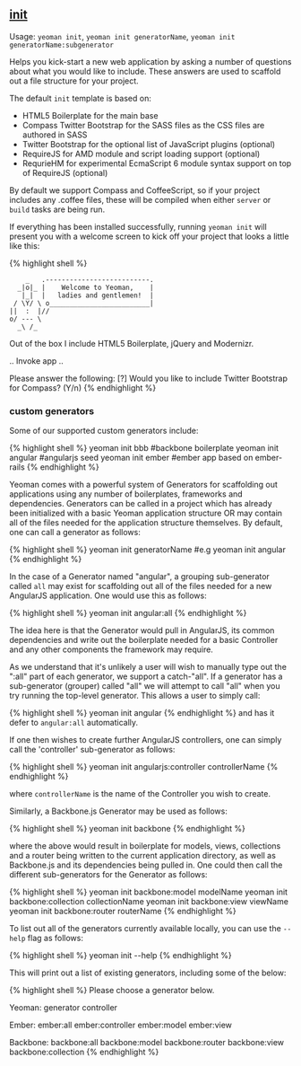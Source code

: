 

## <a href="#init" name="init">init</a>

Usage: `yeoman init`, `yeoman init generatorName`, `yeoman init generatorName:subgenerator`

Helps you kick-start a new web application by asking a number of questions about what you would like to include. These answers are used to scaffold out a file structure for your project.

The default `init` template is based on:

* HTML5 Boilerplate for the main base
* Compass Twitter Bootstrap for the SASS files as the CSS files are authored in SASS
* Twitter Bootstrap for the optional list of JavaScript plugins (optional)
* RequireJS for AMD module and script loading support (optional)
* RequrieHM for experimental EcmaScript 6 module syntax support on top of RequireJS (optional)

By default we support Compass and CoffeeScript, so if your project includes any .coffee files, these will be compiled when either `server` or `build` tasks are being run.

If everything has been installed successfully, running `yeoman init` will present you with a welcome screen to kick off your project that looks a little like this:

{% highlight shell %}

        _   .--------------------------.
      _|o|_ |    Welcome to Yeoman,    |
       |_|  |   ladies and gentlemen!  |
     / \Y/ \ o_________________________|
    ||  :  |//
    o/ --- \
      _\ /_

Out of the box I include HTML5 Boilerplate, jQuery and Modernizr.

.. Invoke app ..

Please answer the following:
[?] Would you like to include Twitter Bootstrap for Compass? (Y/n)
{% endhighlight %}

### custom generators

Some of our supported custom generators include:

{% highlight shell %}
yeoman init bbb      #backbone boilerplate
yeoman init angular  #angularjs seed
yeoman init ember    #ember app based on ember-rails
{% endhighlight %}

Yeoman comes with a powerful system of Generators for scaffolding out applications using any number of boilerplates, frameworks and dependencies. Generators can be called in a project which has already been initialized with a basic Yeoman application structure OR may contain all of the files needed for the application structure themselves. By default, one can call a generator as follows:

{% highlight shell %}
yeoman init generatorName #e.g yeoman init angular
{% endhighlight %}

In the case of a Generator named "angular", a grouping sub-generator called `all` may exist for scaffolding out all of the files needed for a new AngularJS application. One would use this as follows:

{% highlight shell %}
yeoman init angular:all
{% endhighlight %}

The idea here is that the Generator would pull in AngularJS, its common dependencies and write out the boilerplate needed for a basic Controller and any other components the framework may require.

As we understand that it's unlikely a user will wish to manually type out the ":all" part of each generator, we support a catch-"all". If a generator has a sub-generator (grouper) called "all" we will attempt to call "all" when you try running the top-level generator. This allows a user to simply call:

{% highlight shell %}
yeoman init angular
{% endhighlight %}
and has it defer to `angular:all` automatically.

If one then wishes to create further AngularJS controllers, one can simply call the 'controller' sub-generator as follows:

{% highlight shell %}
yeoman init angularjs:controller controllerName
{% endhighlight %}

where `controllerName` is the name of the Controller you wish to create.

Similarly, a Backbone.js Generator may be used as follows:

{% highlight shell %}
yeoman init backbone
{% endhighlight %}

where the above would result in boilerplate for models, views, collections and a router being written to the current application directory, as well as Backbone.js and its dependencies being pulled in. One could then call the different sub-generators for the Generator as follows:

{% highlight shell %}
yeoman init backbone:model modelName
yeoman init backbone:collection collectionName
yeoman init backbone:view viewName
yeoman init backbone:router routerName
{% endhighlight %}

To list out all of the generators currently available locally, you can use the `--help` flag as follows:

{% highlight shell %}
yeoman init --help
{% endhighlight %}

This will print out a list of existing generators, including some of the below:

{% highlight shell %}
Please choose a generator below.

Yeoman:
  generator
  controller

Ember:
  ember:all
  ember:controller
  ember:model
  ember:view

Backbone:
  backbone:all
  backbone:model
  backbone:router
  backbone:view
  backbone:collection
{% endhighlight %}
